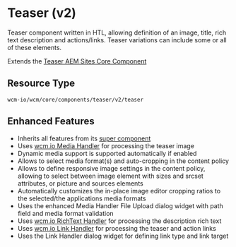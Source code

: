 Teaser (v2)
====
Teaser component written in HTL, allowing definition of an image, title, rich text description and actions/links. Teaser variations can include some or all of these elements.

Extends the [Teaser AEM Sites Core Component][extends-component]

## Resource Type
```
wcm-io/wcm/core/components/teaser/v2/teaser
```

## Enhanced Features

* Inherits all features from its [super component][extends-component]
* Uses [wcm.io Media Handler][wcmio-handler-media] for processing the teaser image
* Dynamic media support is supported automatically if enabled
* Allows to select media format(s) and auto-cropping in the content policy
* Allows to define responsive image settings in the content policy, allowing to select between image element with sizes and srcset attributes, or picture and sources elements
* Automatically customizes the in-place image editor cropping ratios to  the selected/the applications media formats
* Uses the enhanced Media Handler File Upload dialog widget with path field and media format validation
* Uses [wcm.io RichText Handler][wcmio-handler-richtext] for processing the description rich text
* Uses [wcm.io Link Handler][wcmio-handler-link] for processing the teaser and action links
* Uses the Link Handler dialog widget for defining link type and link target

[extends-component]: https://github.com/adobe/aem-core-wcm-components/tree/master/content/src/content/jcr_root/apps/core/wcm/components/teaser/v2/teaser
[wcmio-handler-media]: https://wcm.io/handler/media/
[wcmio-handler-link]: https://wcm.io/handler/link/
[wcmio-handler-richtext]: https://wcm.io/handler/richtext/
